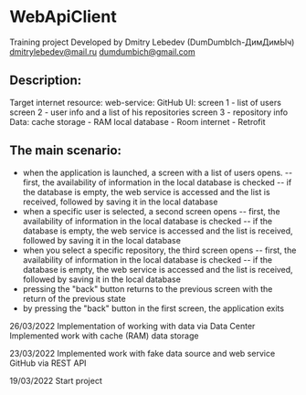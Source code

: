 # WebApiClient
Training project
Developed by Dmitry Lebedev (DumDumbIch-ДимДимЫч) dmitrylebedev@mail.ru dumdumbich@gmail.com

Description:
------------
Target internet resource: web-service: GitHub
UI:
screen 1 - list of users
screen 2 - user info and a list of his repositories
screen 3 - repository info
Data:
cache storage - RAM
local database - Room
internet - Retrofit

The main scenario:
------------------
- when the application is launched, a screen with a list of users opens.
  -- first, the availability of information in the local database is checked
  -- if the database is empty, the web service is accessed and the list is received, followed by saving it in the local database
- when a specific user is selected, a second screen opens
  -- first, the availability of information in the local database is checked
  -- if the database is empty, the web service is accessed and the list is received, followed by saving it in the local database
- when you select a specific repository, the third screen opens
  -- first, the availability of information in the local database is checked
  -- if the database is empty, the web service is accessed and the list is received, followed by saving it in the local database
- pressing the "back" button returns to the previous screen with the return of the previous state
- by pressing the "back" button in the first screen, the application exits


26/03/2022
Implementation of working with data via Data Center
Implemented work with cache (RAM) data storage

23/03/2022
Implemented work with fake data source and web service GitHub via REST API

19/03/2022
Start project